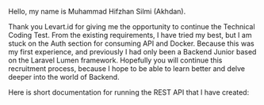 Hello, my name is Muhammad Hifzhan Silmi (Akhdan).

Thank you Levart.id for giving me the opportunity to continue the Technical Coding Test. From the existing requirements, I have tried my best, but I am stuck on the Auth section for consuming API and Docker. Because this was my first experience, and previously I had only been a Backend Junior based on the Laravel Lumen framework. Hopefully you will continue this recruitment process, because I hope to be able to learn better and delve deeper into the world of Backend.


Here is short documentation for running the REST API that I have created:
